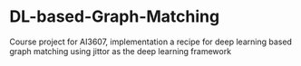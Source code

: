 # DL-based-Graph-Matching
Course project for AI3607, implementation a recipe for deep learning based graph matching using jittor as the deep learning framework
